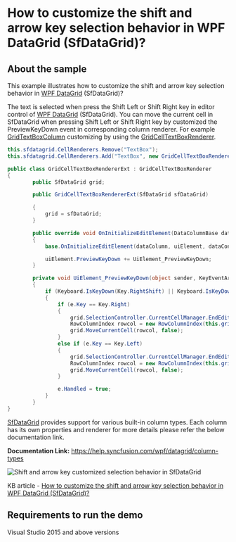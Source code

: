 # How to customize the shift and arrow key selection behavior in WPF DataGrid (SfDataGrid)?

## About the sample

This example illustrates how to customize the shift and arrow key selection behavior in [WPF DataGrid](https://www.syncfusion.com/wpf-ui-controls/datagrid) (SfDataGrid)?

The text is selected when press the Shift Left or Shift Right key in editor control of [WPF DataGrid](https://www.syncfusion.com/wpf-ui-controls/datagrid) (SfDataGrid). You can move the current cell in SfDataGrid when pressing Shift Left or Shift Right key by customized the PreviewKeyDown event in corresponding column renderer. For example [GridTextBoxColumn](https://help.syncfusion.com/cr/cref_files/wpf/Syncfusion.SfGrid.WPF~Syncfusion.UI.Xaml.Grid.GridTextColumn.html) customizing by using the [GridCellTextBoxRenderer](https://help.syncfusion.com/cr/cref_files/wpf/Syncfusion.SfGrid.WPF~Syncfusion.UI.Xaml.Grid.Cells.GridCellTextBoxRenderer.html). 

```C#
this.sfdatagrid.CellRenderers.Remove("TextBox");
this.sfdatagrid.CellRenderers.Add("TextBox", new GridCellTextBoxRendererExt(sfdatagrid));

public class GridCellTextBoxRendererExt : GridCellTextBoxRenderer
{
        public SfDataGrid grid;

        public GridCellTextBoxRendererExt(SfDataGrid sfDataGrid)

        {
            grid = sfDataGrid;
        }

        public override void OnInitializeEditElement(DataColumnBase dataColumn, TextBox uiElement, object dataContext)
        {
            base.OnInitializeEditElement(dataColumn, uiElement, dataContext);

            uiElement.PreviewKeyDown += UiElement_PreviewKeyDown;
        }

        private void UiElement_PreviewKeyDown(object sender, KeyEventArgs e)
        {
            if (Keyboard.IsKeyDown(Key.RightShift) || Keyboard.IsKeyDown(Key.LeftShift))
            {
                if (e.Key == Key.Right)
                {
                    grid.SelectionController.CurrentCellManager.EndEdit();
                    RowColumnIndex rowcol = new RowColumnIndex(this.grid.SelectionController.CurrentCellManager.CurrentRowColumnIndex.RowIndex, this.grid.SelectionController.CurrentCellManager.CurrentRowColumnIndex.ColumnIndex + 1);
                    grid.MoveCurrentCell(rowcol, false);
                }
                else if (e.Key == Key.Left)
                {
                    grid.SelectionController.CurrentCellManager.EndEdit();
                    RowColumnIndex rowcol = new RowColumnIndex(this.grid.SelectionController.CurrentCellManager.CurrentRowColumnIndex.RowIndex, this.grid.SelectionController.CurrentCellManager.CurrentRowColumnIndex.ColumnIndex - 1);
                    grid.MoveCurrentCell(rowcol, false);
                }

                e.Handled = true;
            }
        }
}

```

[SfDataGrid](https://help.syncfusion.com/cr/cref_files/wpf/Syncfusion.SfGrid.WPF~Syncfusion.UI.Xaml.Grid.SfDataGrid.html) provides support for various built-in column types. Each column has its own properties and renderer for more details please refer the below documentation link.

**Documentation Link:** https://help.syncfusion.com/wpf/datagrid/column-types

![Shift and arrow key customized selection behavior in SfDataGrid](ShiftKeySelection.gif)

KB article - [How to customize the shift and arrow key selection behavior in WPF DataGrid (SfDataGrid)?](https://www.syncfusion.com/kb/11877/how-to-customize-the-shift-and-arrow-key-selection-behavior-in-wpf-datagrid-sfdatagrid)

## Requirements to run the demo
Visual Studio 2015 and above versions

